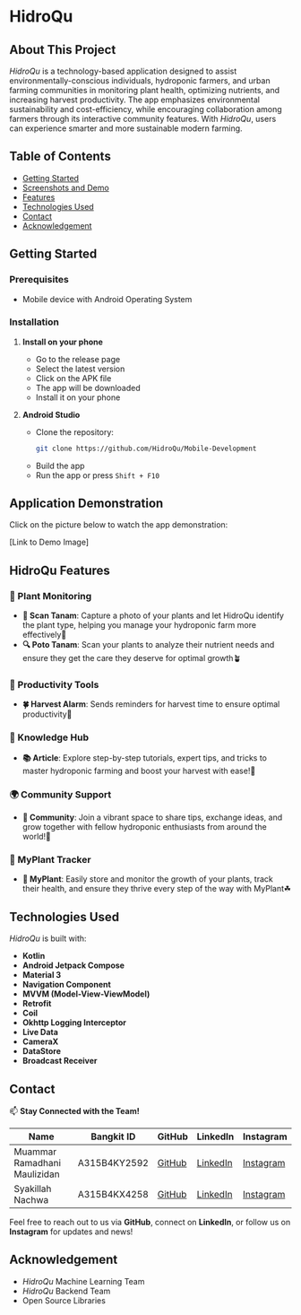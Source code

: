 # HidroQu

## About This Project

*HidroQu* is a technology-based application designed to assist environmentally-conscious individuals, hydroponic farmers, and urban farming communities in monitoring plant health, optimizing nutrients, and increasing harvest productivity. The app emphasizes environmental sustainability and cost-efficiency, while encouraging collaboration among farmers through its interactive community features. With *HidroQu*, users can experience smarter and more sustainable modern farming.

## Table of Contents
- [Getting Started](#getting-started)
- [Screenshots and Demo](#screenshots-and-demo)
- [Features](#features)
- [Technologies Used](#technologies-used)
- [Contact](#contact)
- [Acknowledgement](#acknowledgement)

## Getting Started

### Prerequisites
- Mobile device with Android Operating System

### Installation

1. **Install on your phone**
   - Go to the release page
   - Select the latest version
   - Click on the APK file
   - The app will be downloaded
   - Install it on your phone

2. **Android Studio**
   - Clone the repository:
     ```bash
     git clone https://github.com/HidroQu/Mobile-Development
     ```
   - Build the app
   - Run the app or press `Shift + F10`

## Application Demonstration
Click on the picture below to watch the app demonstration:

[Link to Demo Image]

## HidroQu Features

### 🌱 Plant Monitoring
- **📸 Scan Tanam**: Capture a photo of your plants and let HidroQu identify the plant type, helping you manage your hydroponic farm more effectively🌱
- **🔍 Poto Tanam**: Scan your plants to analyze their nutrient needs and ensure they get the care they deserve for optimal growth🪴

### 📅 Productivity Tools
- **🍀 Harvest Alarm**: Sends reminders for harvest time to ensure optimal productivity🌿

### 📖 Knowledge Hub
- **📚 Article**: Explore step-by-step tutorials, expert tips, and tricks to master hydroponic farming and boost your harvest with ease!🌿

### 🌍 Community Support
- **🤝 Community**: Join a vibrant space to share tips, exchange ideas, and grow together with fellow hydroponic enthusiasts from around the world!🌱

### 💾 MyPlant Tracker
- **🌱 MyPlant**: Easily store and monitor the growth of your plants, track their health, and ensure they thrive every step of the way with MyPlant☘
  
## Technologies Used

*HidroQu* is built with:

- **Kotlin**
- **Android Jetpack Compose**
- **Material 3**
- **Navigation Component**
- **MVVM (Model-View-ViewModel)**
- **Retrofit**
- **Coil**
- **Okhttp Logging Interceptor**
- **Live Data**
- **CameraX**
- **DataStore**
- **Broadcast Receiver**

## **Contact**

📫 **Stay Connected with the Team!**

| Name                          | Bangkit ID         | GitHub                                      | LinkedIn                                   | Instagram               |
|-------------------------------|--------------------|---------------------------------------------|-------------------------------------------|-------------------------|
| Muammar Ramadhani Maulizidan   | A315B4KY2592          | [GitHub](https://github.com/muammarRM)      | [LinkedIn](https://www.linkedin.com/in/muammarRM) | [Instagram](https://www.instagram.com/zii_ovt) |
| Syakillah Nachwa               | A315B4KX4258         | [GitHub](https://github.com/Chwakillah)     | [LinkedIn](https://www.linkedin.com/in/chwakillah) | [Instagram](https://www.instagram.com/chwakillah) |

Feel free to reach out to us via **GitHub**, connect on **LinkedIn**, or follow us on **Instagram** for updates and news!

## Acknowledgement

- *HidroQu* Machine Learning Team
- *HidroQu* Backend Team
- Open Source Libraries
